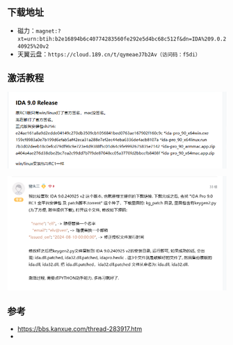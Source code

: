 ## 下载地址

- 磁力：`magnet:?xt=urn:btih:b2e16894b6c40774283560fe292e5d4bc68c512f&dn=IDA%209.0.240925%20v2`
- 天翼云盘：`https://cloud.189.cn/t/qymeaeJ7b2Av（访问码：f5di）`

## 激活教程

![image-20241210122648638](./readme/image-20241210122648638.png)

![image-20241210122721980](./readme/image-20241210122721980.png)





## 参考

- https://bbs.kanxue.com/thread-283917.htm
- 